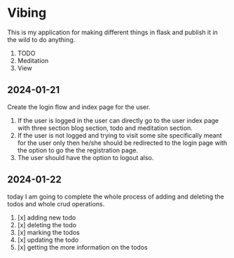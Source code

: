 # Vibing

This is my application for making different things in flask and publish it in the wild to do anything.

1. TODO
2. Meditation
3. View

## 2024-01-21

Create the login flow and index page for the user.

1. If the user is logged in the user can directly go to the user index page with three section blog section, todo and meditation section.
2. If the user is not logged and trying to visit some site specifically meant for the user only then he/she should be redirected to the login page with the option to go the the registration page.
3. The user should have the option to logout also.

## 2024-01-22

today I am going to complete the whole process of adding and deleting the todos and whole crud operations.

1. [x] adding new todo 
2. [x] deleting the todo
3. [x] marking the todos
4. [x] updating the todo
5. [x] getting the more information on the todos
